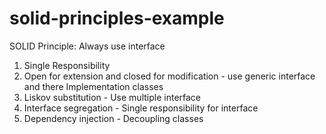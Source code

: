 # solid-principles-example


SOLID Principle: Always use interface

1. Single Responsibility
2. Open for extension and closed for modification - use generic interface and there Implementation classes
3. Liskov substitution - Use multiple interface
4. Interface segregation - Single responsibility for interface
5. Dependency injection - Decoupling classes